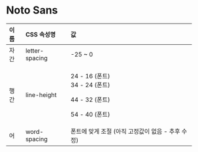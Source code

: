 # Noto Sans

<table>
  <thead>
    <tr>
      <th style="text-align:left">&#xC774;&#xB984;</th>
      <th style="text-align:left">CSS &#xC18D;&#xC131;&#xBA85;</th>
      <th style="text-align:left">&#xAC12;</th>
    </tr>
  </thead>
  <tbody>
    <tr>
      <td style="text-align:left">&#xC790;&#xAC04;</td>
      <td style="text-align:left">letter-spacing</td>
      <td style="text-align:left">-25 ~ 0</td>
    </tr>
    <tr>
      <td style="text-align:left">&#xD589;&#xAC04;</td>
      <td style="text-align:left">line-height</td>
      <td style="text-align:left">
        <p>24 - 16 (&#xD3F0;&#xD2B8;)
          <br />34 - 24 (&#xD3F0;&#xD2B8;)</p>
        <p>44 - 32 (&#xD3F0;&#xD2B8;)</p>
        <p>54 - 40 (&#xD3F0;&#xD2B8;)</p>
      </td>
    </tr>
    <tr>
      <td style="text-align:left">&#xC5B4;</td>
      <td style="text-align:left">word-spacing</td>
      <td style="text-align:left">&#xD3F0;&#xD2B8;&#xC5D0; &#xB9DE;&#xAC8C; &#xC870;&#xC808; (&#xC544;&#xC9C1;
        &#xACE0;&#xC815;&#xAC12;&#xC774; &#xC5C6;&#xC74C; - &#xCD94;&#xD6C4; &#xC218;&#xC815;)</td>
    </tr>
  </tbody>
</table>



